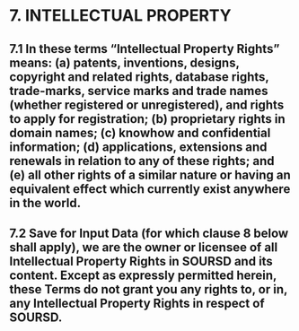 # 7. INTELLECTUAL PROPERTY

## 7.1 In these terms “Intellectual Property Rights” means: (a) patents, inventions, designs, copyright and related rights, database rights, trade-marks, service marks and trade names (whether registered or unregistered), and rights to apply for registration; (b) proprietary rights in domain names; (c) knowhow and confidential information; (d) applications, extensions and renewals in relation to any of these rights; and (e) all other rights of a similar nature or having an equivalent effect which currently exist anywhere in the world.

## 7.2 Save for Input Data (for which clause 8 below shall apply), we are the owner or licensee of all Intellectual Property Rights in SOURSD and its content. Except as expressly permitted herein, these Terms do not grant you any rights to, or in, any Intellectual Property Rights in respect of SOURSD.
